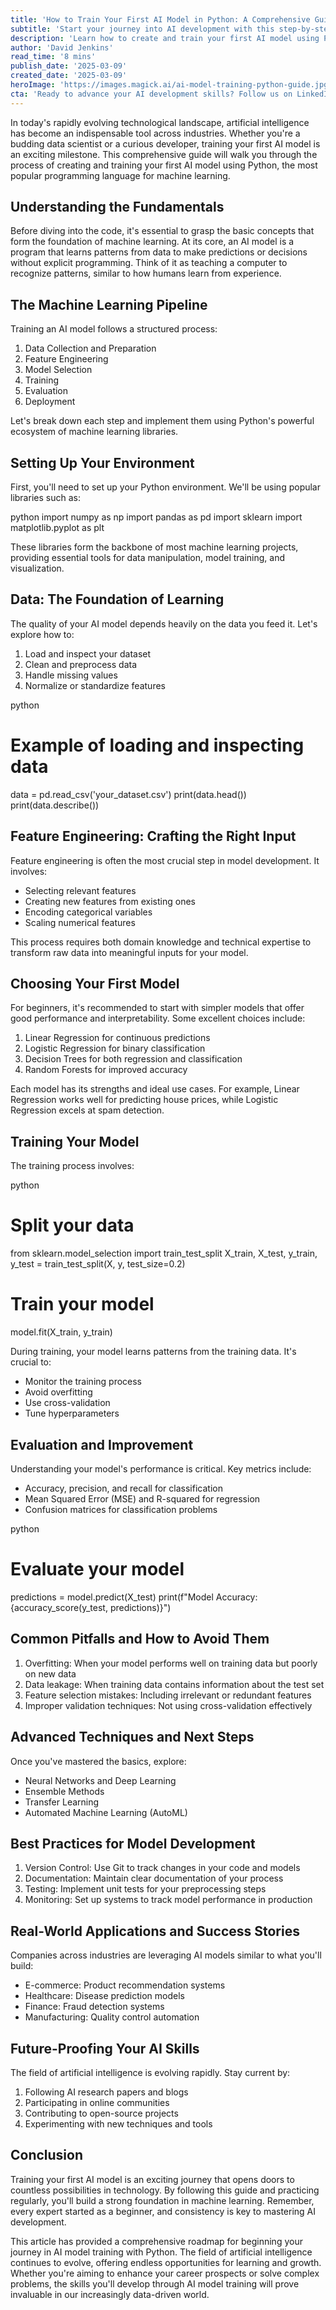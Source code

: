 ```yaml
---
title: 'How to Train Your First AI Model in Python: A Comprehensive Guide for Beginners'
subtitle: 'Start your journey into AI development with this step-by-step Python guide'
description: 'Learn how to create and train your first AI model using Python in this comprehensive guide for beginners. Understand the fundamentals of machine learning, set up your development environment, and master essential concepts like data preparation, feature engineering, and model selection. Perfect for aspiring data scientists and developers looking to start their AI journey.'
author: 'David Jenkins'
read_time: '8 mins'
publish_date: '2025-03-09'
created_date: '2025-03-09'
heroImage: 'https://images.magick.ai/ai-model-training-python-guide.jpg'
cta: 'Ready to advance your AI development skills? Follow us on LinkedIn for more expert insights, tutorials, and the latest updates in machine learning and artificial intelligence!'
---
```


In today's rapidly evolving technological landscape, artificial intelligence has become an indispensable tool across industries. Whether you're a budding data scientist or a curious developer, training your first AI model is an exciting milestone. This comprehensive guide will walk you through the process of creating and training your first AI model using Python, the most popular programming language for machine learning.

## Understanding the Fundamentals

Before diving into the code, it's essential to grasp the basic concepts that form the foundation of machine learning. At its core, an AI model is a program that learns patterns from data to make predictions or decisions without explicit programming. Think of it as teaching a computer to recognize patterns, similar to how humans learn from experience.

## The Machine Learning Pipeline

Training an AI model follows a structured process:

1. Data Collection and Preparation
2. Feature Engineering
3. Model Selection
4. Training
5. Evaluation
6. Deployment

Let's break down each step and implement them using Python's powerful ecosystem of machine learning libraries.

## Setting Up Your Environment

First, you'll need to set up your Python environment. We'll be using popular libraries such as:

python
import numpy as np
import pandas as pd
import sklearn
import matplotlib.pyplot as plt


These libraries form the backbone of most machine learning projects, providing essential tools for data manipulation, model training, and visualization.

## Data: The Foundation of Learning

The quality of your AI model depends heavily on the data you feed it. Let's explore how to:

1. Load and inspect your dataset
2. Clean and preprocess data
3. Handle missing values
4. Normalize or standardize features

python
# Example of loading and inspecting data
data = pd.read_csv('your_dataset.csv')
print(data.head())
print(data.describe())


## Feature Engineering: Crafting the Right Input

Feature engineering is often the most crucial step in model development. It involves:

- Selecting relevant features
- Creating new features from existing ones
- Encoding categorical variables
- Scaling numerical features

This process requires both domain knowledge and technical expertise to transform raw data into meaningful inputs for your model.

## Choosing Your First Model

For beginners, it's recommended to start with simpler models that offer good performance and interpretability. Some excellent choices include:

1. Linear Regression for continuous predictions
2. Logistic Regression for binary classification
3. Decision Trees for both regression and classification
4. Random Forests for improved accuracy

Each model has its strengths and ideal use cases. For example, Linear Regression works well for predicting house prices, while Logistic Regression excels at spam detection.

## Training Your Model

The training process involves:

python
# Split your data
from sklearn.model_selection import train_test_split
X_train, X_test, y_train, y_test = train_test_split(X, y, test_size=0.2)

# Train your model
model.fit(X_train, y_train)


During training, your model learns patterns from the training data. It's crucial to:

- Monitor the training process
- Avoid overfitting
- Use cross-validation
- Tune hyperparameters

## Evaluation and Improvement

Understanding your model's performance is critical. Key metrics include:

- Accuracy, precision, and recall for classification
- Mean Squared Error (MSE) and R-squared for regression
- Confusion matrices for classification problems

python
# Evaluate your model
predictions = model.predict(X_test)
print(f"Model Accuracy: {accuracy_score(y_test, predictions)}")


## Common Pitfalls and How to Avoid Them

1. Overfitting: When your model performs well on training data but poorly on new data
2. Data leakage: When training data contains information about the test set
3. Feature selection mistakes: Including irrelevant or redundant features
4. Improper validation techniques: Not using cross-validation effectively

## Advanced Techniques and Next Steps

Once you've mastered the basics, explore:

- Neural Networks and Deep Learning
- Ensemble Methods
- Transfer Learning
- Automated Machine Learning (AutoML)

## Best Practices for Model Development

1. Version Control: Use Git to track changes in your code and models
2. Documentation: Maintain clear documentation of your process
3. Testing: Implement unit tests for your preprocessing steps
4. Monitoring: Set up systems to track model performance in production

## Real-World Applications and Success Stories

Companies across industries are leveraging AI models similar to what you'll build:

- E-commerce: Product recommendation systems
- Healthcare: Disease prediction models
- Finance: Fraud detection systems
- Manufacturing: Quality control automation

## Future-Proofing Your AI Skills

The field of artificial intelligence is evolving rapidly. Stay current by:

1. Following AI research papers and blogs
2. Participating in online communities
3. Contributing to open-source projects
4. Experimenting with new techniques and tools

## Conclusion

Training your first AI model is an exciting journey that opens doors to countless possibilities in technology. By following this guide and practicing regularly, you'll build a strong foundation in machine learning. Remember, every expert started as a beginner, and consistency is key to mastering AI development.

This article has provided a comprehensive roadmap for beginning your journey in AI model training with Python. The field of artificial intelligence continues to evolve, offering endless opportunities for learning and growth. Whether you're aiming to enhance your career prospects or solve complex problems, the skills you'll develop through AI model training will prove invaluable in our increasingly data-driven world.